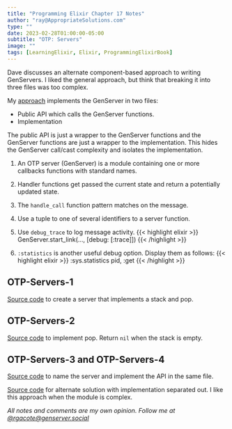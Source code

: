 ```yaml
---
title: "Programming Elixir Chapter 17 Notes"
author: "ray@AppropriateSolutions.com"
type: ""
date: 2023-02-28T01:00:00-05:00
subtitle: "OTP: Servers"
image: ""
tags: [LearningElixir, Elixir, ProgrammingElixirBook]
---
```


Dave discusses an alternate component-based approach to writing GenServers.
I liked the general approach, but think that breaking it into three files was too complex.

My [approach](https://github.com/rgacote/ProgrammingElixirExercises/tree/OTP-Server-4a/otpservers)
implements the GenServer in two files:
- Public API which calls the GenServer functions.
- Implementation

The public API is just a wrapper to the GenServer functions and the
GenServer functions are just a wrapper to the implementation.
This hides the GenServer call/cast complexity and isolates the implementation.

<!--more-->

1. An OTP server (GenServer) is a module containing one or more callbacks functions with standard names.

1. Handler functions get passed the current state and return a potentially updated state.

1. The `handle_call` function pattern matches on the message.

1. Use a tuple to one of several identifiers to a server function.

1. Use `debug_trace` to log message activity.
   {{< highlight elixir >}}
   GenServer.start_link(..., [debug: [:trace]])
   {{< /highlight >}}

1. `:statistics` is another useful debug option. Display them as follows:
   {{< highlight elixir >}}
   :sys.statistics pid, :get
   {{< /highlight >}}



## OTP-Servers-1
[Source code](https://github.com/rgacote/ProgrammingElixirExercises/releases/tag/OTP-Servers-01) to create a server that implements a stack and pop.

## OTP-Servers-2
[Source code](https://github.com/rgacote/ProgrammingElixirExercises/tree/OTP-Server-02/otpservers) to implement pop.
Return `nil` when the stack is empty.

## OTP-Servers-3 and OTP-Servers-4
[Source code](https://github.com/rgacote/ProgrammingElixirExercises/tree/OTP-Server-04/otpservers)
to name the server and implement the API in the same file.

[Source code](https://github.com/rgacote/ProgrammingElixirExercises/tree/OTP-Server-4a/otpservers)
for alternate solution with implementation separated out.
I like this approach when the module is complex.


_All notes and comments are my own opinion. Follow me at [@rgacote@genserver.social](https://genserver.social/rgacote)_
